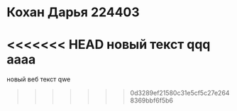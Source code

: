 # Кохан Дарья 224403
<<<<<<< HEAD
новый текст qqq aaaa
=======
новый веб текст qwe
>>>>>>> 0d3289ef21580c31e5cf5c27e2648369bbf6f5b6
